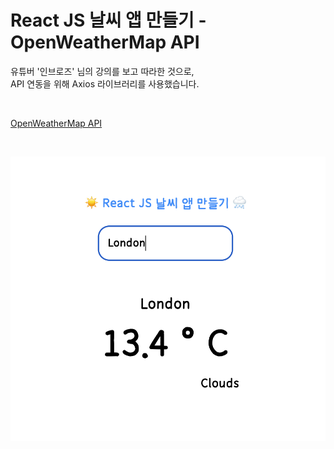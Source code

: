# React JS 날씨 앱 만들기 - OpenWeatherMap API
유튜버 '인브로즈' 님의 강의를 보고 따라한 것으로,   
API 연동을 위해 Axios 라이브러리를 사용했습니다.   

<br>

[OpenWeatherMap API](https://openweathermap.org/)

<br>

![화면](London.png)